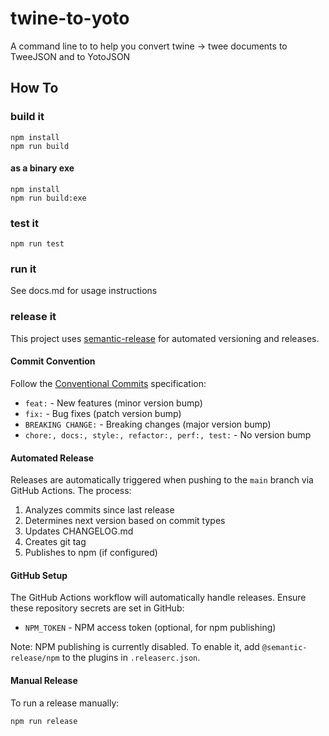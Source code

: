 # twine-to-yoto

A command line to to help you convert twine -> twee documents to TweeJSON and to YotoJSON

## How To

### build it

```
npm install
npm run build
```

#### as a binary exe

```
npm install
npm run build:exe
```

### test it

```
npm run test
```

### run it

See docs.md for usage instructions

### release it

This project uses [semantic-release](https://github.com/semantic-release/semantic-release) for automated versioning and releases.

#### Commit Convention

Follow the [Conventional Commits](https://www.conventionalcommits.org/) specification:

- `feat:` - New features (minor version bump)
- `fix:` - Bug fixes (patch version bump)
- `BREAKING CHANGE:` - Breaking changes (major version bump)
- `chore:, docs:, style:, refactor:, perf:, test:` - No version bump

#### Automated Release

Releases are automatically triggered when pushing to the `main` branch via GitHub Actions. The process:

1. Analyzes commits since last release
2. Determines next version based on commit types
3. Updates CHANGELOG.md
4. Creates git tag
5. Publishes to npm (if configured)

#### GitHub Setup

The GitHub Actions workflow will automatically handle releases. Ensure these repository secrets are set in GitHub:

- `NPM_TOKEN` - NPM access token (optional, for npm publishing)

Note: NPM publishing is currently disabled. To enable it, add `@semantic-release/npm` to the plugins in `.releaserc.json`.

#### Manual Release

To run a release manually:

```bash
npm run release
```

####
